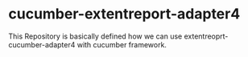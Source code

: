 # cucumber-extentreport-adapter4
This Repository is basically defined how we can use extentreoprt-cucumber-adapter4 with cucumber framework.
